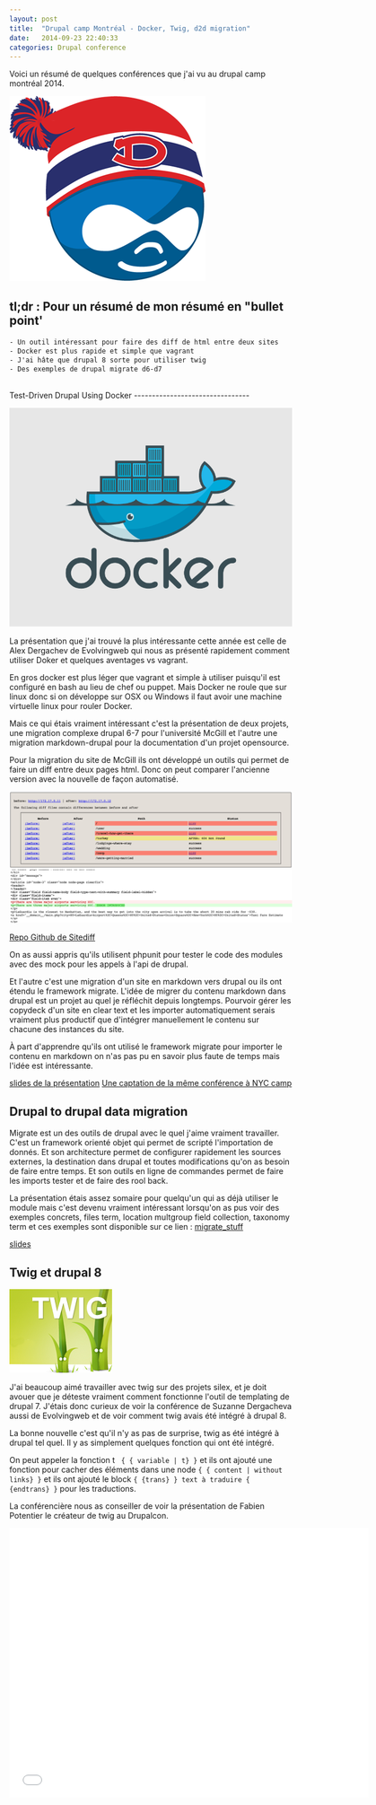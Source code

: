 ```yaml
---
layout: post
title:  "Drupal camp Montréal - Docker, Twig, d2d migration"
date:   2014-09-23 22:40:33
categories: Drupal conference
---
```


Voici un résumé de quelques conférences que j'ai vu au drupal camp montréal 2014.

![drupalcamp montréal logo](/images/drupalcamp/logo.png)


<!-- todo
1. Drupal camp montréal - Docker, twig, d2d migration
2. [todo] Drupal camp Montréal - Features, Entity metatdata wrapper, unit tests
3. [todo] Drupal camp Montréal - DCycle, Interface d'administration, front end, sécurité
-->

tl;dr : Pour un résumé de mon résumé en "bullet point'
-----
```
- Un outil intéressant pour faire des diff de html entre deux sites
- Docker est plus rapide et simple que vagrant
- J'ai hâte que drupal 8 sorte pour utiliser twig
- Des exemples de drupal migrate d6-d7
```

<br/>
Test-Driven Drupal Using Docker
--------------------------------

![Docker logo](/images/drupalcamp/docker.png)

La présentation que j'ai trouvé la plus intéressante cette année est celle de 
Alex Dergachev de Evolvingweb qui nous as présenté rapidement comment utiliser 
Doker et quelques aventages vs vagrant.

En gros docker est plus léger que vagrant et simple à utiliser puisqu'il est 
configuré en bash au lieu de chef ou puppet. Mais Docker ne roule que sur linux
donc si on développe sur OSX ou Windows il faut avoir une machine virtuelle 
linux pour rouler Docker.

Mais ce qui étais vraiment intéressant c'est la présentation de deux projets, une 
migration complexe drupal 6-7 pour l'université McGill et l'autre une migration 
markdown-drupal pour la documentation d'un projet opensource.

Pour la migration du site de McGill ils ont développé un outils qui permet 
de faire un diff entre deux pages html. Donc on peut comparer l'ancienne version
avec la nouvelle de façon automatisé.

![sitediff output 1 ](/images/drupalcamp/sitediff-output.png)
![sitediff output 2 ](/images/drupalcamp/sitediff-output-1.png)

[Repo Github de Sitediff](https://github.com/dergachev/sitediff)

On as aussi appris qu'ils utilisent phpunit pour tester le code des modules avec
des mock pour les appels à l'api de drupal.

Et l'autre c'est une migration d'un site en markdown vers drupal ou ils ont 
étendu le framework migrate. L'idée de migrer du contenu markdown dans drupal 
est un projet au quel je réfléchit depuis longtemps. Pourvoir gérer les copydeck 
d'un site en clear text et les importer automatiquement serais vraiment plus 
productif que d'intégrer manuellement le contenu sur chacune des instances du site.

À part d'apprendre qu'ils ont utilisé le framework migrate pour importer le contenu
en markdown on n'as pas pu en savoir plus faute de temps mais l'idée est intéressante.

[slides de la présentation](http://dergachev.github.io/presentations/nyccamp-2014-docker/build/out.html)
[Une captation de la même conférence à NYC camp](https://www.youtube.com/watch?v=T3WcL6vyOG0)

Drupal to drupal data migration
-------------------------------

Migrate est un des outils de drupal avec le quel j'aime vraiment travailler. C'est 
un framework orienté objet qui permet de scripté l'importation de donnés.
Et son architecture permet de configurer rapidement les sources externes, la 
destination dans drupal et toutes modifications qu'on as besoin de faire entre 
temps. Et son outils en ligne de commandes permet de faire les imports tester et 
de faire des rool back.

La présentation étais assez somaire pour quelqu'un qui as déjà utiliser le module
mais c'est devenu vraiment intéressant lorsqu'on as pus voir des exemples 
concrets, files term, location multgroup field collection, taxonomy term et 
ces exemples sont disponible sur ce lien : 
[migrate_stuff](http://mvc.koumbit.org/presentations/2014-drupalcampmtl/migrate_stuff.tar.gz)

[slides](http://mvc.koumbit.org/presentations/2014-drupalcampmtl/)


Twig et drupal 8
----------------

![twig](/images/drupalcamp/twig.png)

J'ai beaucoup aimé travailler avec twig sur des projets silex, et je doit avouer
que je déteste vraiment comment fonctionne l'outil de templating de drupal 7.
J'étais donc curieux de voir la conférence de Suzanne Dergacheva aussi de 
Evolvingweb et de voir comment twig avais été intégré à drupal 8.

La bonne nouvelle c'est qu'il n'y as pas de surprise, twig as été intégré 
à drupal tel quel. Il y as simplement quelques fonction qui ont été intégré.

On peut appeler la fonction t ``` { { variable | t} }``` et ils ont ajouté 
une fonction pour cacher des éléments dans une node `{ { content | without links} }`
et ils ont ajouté le block `{ {trans} } text à traduire { {endtrans} }` pour 
les traductions.

La conférencière nous as conseiller de voir la présentation de Fabien Potentier
le créateur de twig au Drupalcon. 


<iframe width="640" height="480" src="//www.youtube.com/embed/18sxjsLTesE?rel=0" frameborder="0" allowfullscreen></iframe>

